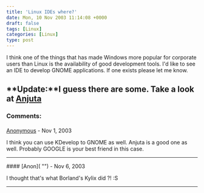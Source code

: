 ```yaml
---
title: 'Linux IDEs where?'
date: Mon, 10 Nov 2003 11:14:08 +0000
draft: false
tags: [Linux]
categories: [Linux]
type: post
---
```


I think one of the things that has made Windows more popular for corporate users than Linux is the availability of good development tools. I'd like to see an IDE to develop GNOME applications. If one exists please let me know.

**Update:**I guess there are some. Take a look at [Anjuta](http://anjuta.org/)
---
### Comments:
####
[Anonymous]( "") - <time datetime="2003-11-10 15:19:18">Nov 1, 2003</time>

I think you can use KDevelop to GNOME as well. Anjuta is a good one as well. Probably GOOGLE is your best friend in this case.
<hr />
####
[Anon]( "") - <time datetime="2003-11-15 12:55:16">Nov 6, 2003</time>

I thought that's what Borland's Kylix did ?! :S
<hr />

